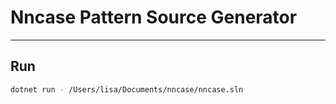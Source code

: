 # Nncase Pattern Source Generator

----

## Run

```sh
dotnet run - /Users/lisa/Documents/nncase/nncase.sln
```